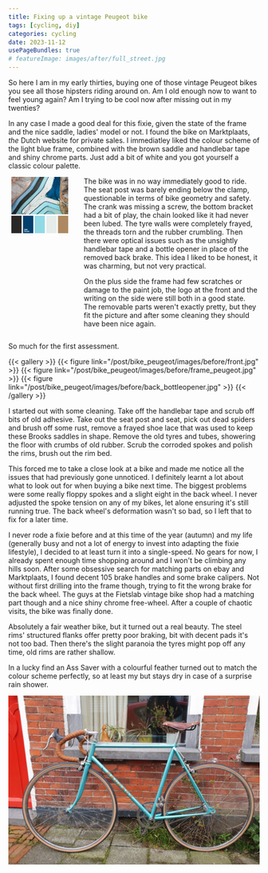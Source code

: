 ```yaml
---
title: Fixing up a vintage Peugeot bike
tags: [cycling, diy]
categories: cycling
date: 2023-11-12
usePageBundles: true
# featureImage: images/after/full_street.jpg
---
```


So here I am in my early thirties, buying one of those vintage Peugeot bikes you see all those hipsters riding around on. Am I old enough now to want to feel young again? Am I trying to be cool now after missing out in my twenties?

In any case I made a good deal for this fixie, given the state of the frame and the nice saddle, ladies' model or not. I found the bike on Marktplaats, <em>the</em> Dutch website for private sales. I immediatley liked the colour scheme of the light blue frame, combined with the brown saddle and handlebar tape and shiny chrome parts. Just add a bit of white and you got yourself a classic colour palette.

<div style="display: flex; justify-content: space-between; width: 100%">
<div style="width: 25%; text-align: center;">
  <img src="images/color-palette.png" alt="blue, brown, white colour palette with real-world example (colorpalettes.net)" style="vertical-align: top; width: 90%;">
</div>
<div style="width: 70%">
The bike was in no way immediately good to ride. The seat post was barely ending below the clamp, questionable in terms of bike geometry and safety. The crank was missing a screw, the bottom bracket had a bit of play, the chain looked like it had never been lubed. The tyre walls were completely frayed, the threads torn and the rubber crumbling. Then there were optical issues such as the unsightly handlebar tape and a bottle opener in place of the removed back brake. This idea I liked to be honest, it was charming, but not very practical.

On the plus side the frame had few scratches or damage to the paint job, the logo at the front and the writing on the side were still both in a good state. The removable parts weren't exactly pretty, but they fit the picture and after some cleaning they should have been nice again.
</div>
</div>

So much for the first assessment.

{{< gallery >}}
{{< figure link="/post/bike_peugeot/images/before/front.jpg" >}}
{{< figure link="/post/bike_peugeot/images/before/frame_peugeot.jpg" >}}
{{< figure link="/post/bike_peugeot/images/before/back_bottleopener.jpg" >}}
{{< /gallery >}}
<!-- {% include gallery layout="half" caption="Before: Brooks saddle and handlebar tape, frame in decent state, crank missing a screw and too much play, bottleopener" %} -->

I started out with some cleaning. Take off the handlebar tape and scrub off bits of old adhesive. Take out the seat post and seat, pick out dead spiders and brush off some rust, remove a frayed shoe lace that was used to keep these Brooks saddles in shape. Remove the old tyres and tubes, showering the floor with crumbs of old rubber. Scrub the corroded spokes and polish the rims, brush out the rim bed.

This forced me to take a close look at a bike and made me notice all the issues that had previously gone unnoticed. I definitely learnt a lot about what to look out for when buying a bike next time. The biggest problems were some really floppy spokes and a slight eight in the back wheel. I never adjusted the spoke tension on any of my bikes, let alone ensuring it's still running true. The back wheel's deformation wasn't so bad, so I left that to fix for a later time.

I never rode a fixie before and at this time of the year (autumn) and my life (generally busy and not a lot of energy to invest into adapting the fixie lifestyle), I decided to at least turn it into a single-speed. No gears for now, I already spent enough time shopping around and I won't be climbing any hills soon.
After some obsessive search for matching parts on ebay and Marktplaats, I found decent 105 brake handles and some brake calipers. Not without first drilling into the frame though, trying to fit the wrong brake for the back wheel. The guys at the Fietslab vintage bike shop had a matching part though and a nice shiny chrome free-wheel. After a couple of chaotic visits, the bike was finally done.

Absolutely a fair weather bike, but it turned out a real beauty. The steel rims' structured flanks offer pretty poor braking, bit with decent pads it's not too bad. Then there's the slight paranoia the tyres might pop off any time, old rims are rather shallow.

In a lucky find an Ass Saver with a colourful feather turned out to match the colour scheme perfectly, so at least my but stays dry in case of a surprise rain shower.

[ass saver]: https://ass-savers.com/collections/all/products/asr-feather "Ass Saver Feather Tropical"

<!-- {% include gallery caption="Vintage Peugeot after" %} -->
<!-- {{< gallery >}} -->
<!-- {{< figure link="/images/bike_peugeot/after/full_street.jpg" >}} -->
<!-- {{< /gallery >}} -->

![](images/after/full_street.jpg)
